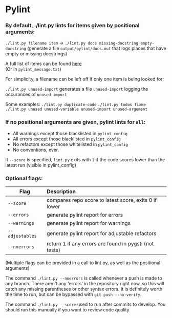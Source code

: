 # Pylint

### By default, ./lint.py lints for items given by positional arguments:

`./lint.py filename item` -> `./lint.py docs missing-docstring empty-docstring`
  (generate a file `output/pylint/docs.out` that logs places that have empty or missing docstrings) 

A full list of items can be found [here](https://docs.pylint.org/features.html#general-options)  
  (Or in `pylint_message.txt`)

For simplicity, a filename can be left off if only one item is being looked for:

`./lint.py unused-import` generates a file `unused-import` logging the occurances of `unused-import`  

Some examples:
 `./lint.py duplicate-code`
 `./lint.py todos fixme`
 `./lint.py unused unused-variable unused-import unused-argument`

### If no positional arguments are given, pylint lints for `all`:
  - All warnings except those blacklisted in `pylint_config`
  - All errors except those blacklisted in `pylint_config`
  - No refactors except those whitelisted in `pylint_config`
  - No conventions, ever.
  
  If `--score` is specified, `lint.py` exits with `1` if the code scores lower than the latest run (visible in pylint_config)

### Optional flags:

| Flag            | Description                                            |
|-----------------|:-------------------------------------------------------|
| `--score`       | compares repo score to latest score, exits 0 if lower  |
| `--errors`      | generate pylint report for errors                      |
| `--warnings`    | generate pylint report for warnings                    |
| `--adjustables` | generate pylint report for adjustable refactors        |
| `--noerrors`    | return 1 if any errors are found in pygsti (not tests) |

(Multiple flags can be provided in a call to lint.py, as well as the positional arguments)

The command `./lint.py --noerrors` is called whenever a push is made to any branch. There aren't any 'errors' in the repository right now, so this will catch any missing parentheses or other syntax errors. It is definitely worth the time to run, but can be bypassed with `git push --no-verify`.

The command `./lint.py --score` used to run after commits to develop. You should run this manually if you want to review code quality


